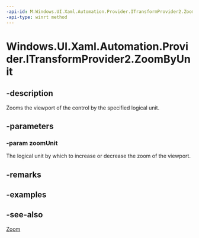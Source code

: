 ```yaml
---
-api-id: M:Windows.UI.Xaml.Automation.Provider.ITransformProvider2.ZoomByUnit(Windows.UI.Xaml.Automation.ZoomUnit)
-api-type: winrt method
---
```


<!-- Method syntax
public void ZoomByUnit(Windows.UI.Xaml.Automation.ZoomUnit zoomUnit)
-->

# Windows.UI.Xaml.Automation.Provider.ITransformProvider2.ZoomByUnit

## -description
Zooms the viewport of the control by the specified logical unit.



## -parameters
### -param zoomUnit
The logical unit by which to increase or decrease the zoom of the viewport.

## -remarks

## -examples

## -see-also
[Zoom](itransformprovider2_zoom_1427900009.md)
